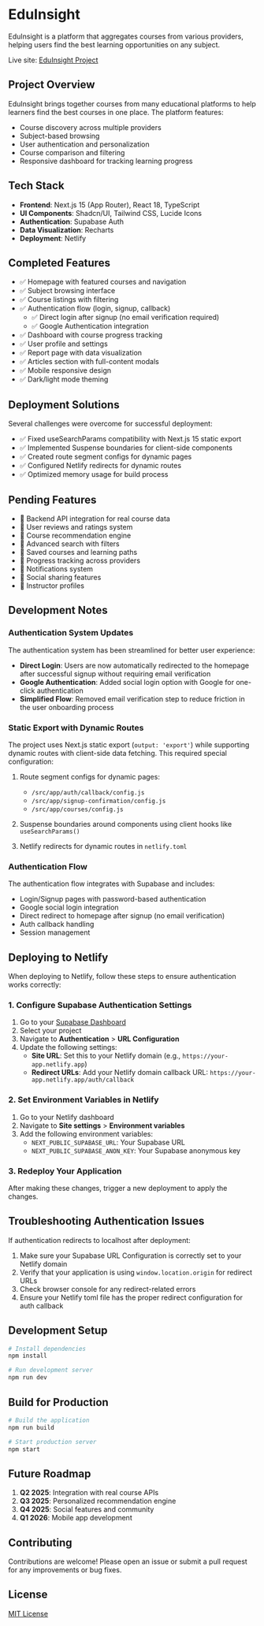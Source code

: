 # EduInsight

EduInsight is a platform that aggregates courses from various providers, helping users find the best learning opportunities on any subject.

Live site: [EduInsight Project](https://eduinsight-project.netlify.app/)

## Project Overview

EduInsight brings together courses from many educational platforms to help learners find the best courses in one place. The platform features:

- Course discovery across multiple providers
- Subject-based browsing
- User authentication and personalization
- Course comparison and filtering
- Responsive dashboard for tracking learning progress

## Tech Stack

- **Frontend**: Next.js 15 (App Router), React 18, TypeScript
- **UI Components**: Shadcn/UI, Tailwind CSS, Lucide Icons
- **Authentication**: Supabase Auth
- **Data Visualization**: Recharts
- **Deployment**: Netlify

## Completed Features

- ✅ Homepage with featured courses and navigation
- ✅ Subject browsing interface
- ✅ Course listings with filtering
- ✅ Authentication flow (login, signup, callback)
  - ✅ Direct login after signup (no email verification required)
  - ✅ Google Authentication integration
- ✅ Dashboard with course progress tracking
- ✅ User profile and settings
- ✅ Report page with data visualization
- ✅ Articles section with full-content modals
- ✅ Mobile responsive design
- ✅ Dark/light mode theming

## Deployment Solutions

Several challenges were overcome for successful deployment:

- ✅ Fixed useSearchParams compatibility with Next.js 15 static export
- ✅ Implemented Suspense boundaries for client-side components
- ✅ Created route segment configs for dynamic pages
- ✅ Configured Netlify redirects for dynamic routes
- ✅ Optimized memory usage for build process

## Pending Features

- 🔄 Backend API integration for real course data
- 🔄 User reviews and ratings system
- 🔄 Course recommendation engine
- 🔄 Advanced search with filters
- 🔄 Saved courses and learning paths
- 🔄 Progress tracking across providers
- 🔄 Notifications system
- 🔄 Social sharing features
- 🔄 Instructor profiles

## Development Notes

### Authentication System Updates

The authentication system has been streamlined for better user experience:

- **Direct Login**: Users are now automatically redirected to the homepage after successful signup without requiring email verification
- **Google Authentication**: Added social login option with Google for one-click authentication
- **Simplified Flow**: Removed email verification step to reduce friction in the user onboarding process

### Static Export with Dynamic Routes

The project uses Next.js static export (`output: 'export'`) while supporting dynamic routes with client-side data fetching. This required special configuration:

1. Route segment configs for dynamic pages:
   - `/src/app/auth/callback/config.js`
   - `/src/app/signup-confirmation/config.js`
   - `/src/app/courses/config.js`

2. Suspense boundaries around components using client hooks like `useSearchParams()`

3. Netlify redirects for dynamic routes in `netlify.toml`

### Authentication Flow

The authentication flow integrates with Supabase and includes:
- Login/Signup pages with password-based authentication
- Google social login integration
- Direct redirect to homepage after signup (no email verification)
- Auth callback handling
- Session management

## Deploying to Netlify

When deploying to Netlify, follow these steps to ensure authentication works correctly:

### 1. Configure Supabase Authentication Settings

1. Go to your [Supabase Dashboard](https://app.supabase.com/)
2. Select your project
3. Navigate to **Authentication** > **URL Configuration**
4. Update the following settings:
   - **Site URL**: Set this to your Netlify domain (e.g., `https://your-app.netlify.app`)
   - **Redirect URLs**: Add your Netlify domain callback URL: `https://your-app.netlify.app/auth/callback`

### 2. Set Environment Variables in Netlify

1. Go to your Netlify dashboard
2. Navigate to **Site settings** > **Environment variables**
3. Add the following environment variables:
   - `NEXT_PUBLIC_SUPABASE_URL`: Your Supabase URL
   - `NEXT_PUBLIC_SUPABASE_ANON_KEY`: Your Supabase anonymous key

### 3. Redeploy Your Application

After making these changes, trigger a new deployment to apply the changes.

## Troubleshooting Authentication Issues

If authentication redirects to localhost after deployment:

1. Make sure your Supabase URL Configuration is correctly set to your Netlify domain
2. Verify that your application is using `window.location.origin` for redirect URLs
3. Check browser console for any redirect-related errors
4. Ensure your Netlify toml file has the proper redirect configuration for auth callback

## Development Setup

```bash
# Install dependencies
npm install

# Run development server
npm run dev
```

## Build for Production

```bash
# Build the application
npm run build

# Start production server
npm start
```

## Future Roadmap

1. **Q2 2025**: Integration with real course APIs
2. **Q3 2025**: Personalized recommendation engine
3. **Q4 2025**: Social features and community
4. **Q1 2026**: Mobile app development

## Contributing

Contributions are welcome! Please open an issue or submit a pull request for any improvements or bug fixes.

## License

[MIT License](LICENSE)
